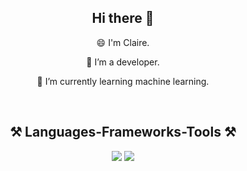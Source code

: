 <div align="center">
    <h2>Hi there 👋</h2>
    <p>😄 I'm Claire.</p>
    <p>🔭 I’m a developer.</p>
    <p>🌱 I’m currently learning machine learning.</p>
</div>

<!--
**Uxdruh/uxdruh** is a ✨ _special_ ✨ repository because its `README.md` (this file) appears on your GitHub profile.

Here are some ideas to get you started:

- 🔭 I’m currently working on ...
- 🌱 I’m currently learning ...
- 👯 I’m looking to collaborate on ...
- 🤔 I’m looking for help with ...
- 💬 Ask me about ...
- 📫 How to reach me: ...
- 😄 Pronouns: ...
- ⚡ Fun fact: ...
-->

<br/>
<h2 align="center">⚒️ Languages-Frameworks-Tools ⚒️</h2>
<div align="center">
    <img src="https://skillicons.dev/icons?i=c,cs,python,javascript,html,css,sqlite,flask" />
    <img src="https://skillicons.dev/icons?i=vscode,bash,git,github,unity,arduino,godot,bootstrap,notion" /><br>
</div>

